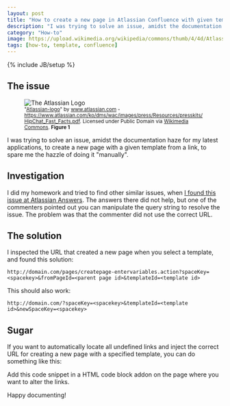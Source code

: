 ```yaml
---
layout: post
title: "How to create a new page in Atlassian Confluence with given template from a link"
description: "I was trying to solve an issue, amidst the documentation haze for my latest applications, to create a new page with a given template from a link, to spare me the hazzle of doing it \"manually\"."
category: "How-to"
image: https://upload.wikimedia.org/wikipedia/commons/thumb/4/4d/Atlassian-logo.svg/500px-Atlassian-logo.svg.png
tags: [how-to, template, confluence]
---
```

{% include JB/setup %}
## The issue


<figure>
  <img alt="The Atlassian Logo" aria-describedby="atlassian" src="https://upload.wikimedia.org/wikipedia/commons/thumb/4/4d/Atlassian-logo.svg/500px-Atlassian-logo.svg.png" class="img-responsive img-rounded img-thumbnail"/>
  <figcaption>
    <small>
      "<a id="atlassian" href="https://commons.wikimedia.org/wiki/File:Atlassian-logo.svg#/media/File:Atlassian-logo.svg">Atlassian-logo</a>" by <a rel="nofollow" class="external text" href="https://www.atlassian.com">www.atlassian.com</a> - <a rel="nofollow" class="external free" href="https://www.atlassian.com/ko/dms/wac/images/press/Resources/presskits/HipChat_Fast_Facts.pdf">https://www.atlassian.com/ko/dms/wac/images/press/Resources/presskits/HipChat_Fast_Facts.pdf</a>. Licensed under Public Domain via <a href="//commons.wikimedia.org/wiki/">Wikimedia Commons</a>. <strong>Figure 1</strong>
    </small>
  </figcaption>
</figure>

<p class="lead">
  I was trying to solve an issue, amidst the documentation haze for my latest applications, to create a new page with a given template from a link, to spare me the hazzle of doing it "manually".
</p>

## Investigation
I did my homework and tried to find other similar issues, when [I found this issue at Atlassian Answers](https://answers.atlassian.com/questions/80549/is-it-possible-to-link-to-a-not-already-created-undefined-page-in-confluence-from-an-external-site). The answers there did not help, but one of the commenters pointed out you can manipulate the query string to resolve the issue. The problem was that the commenter did not use the correct URL.

## The solution

I inspected the URL that created a new page when you select a template, and found this solution:

    http://domain.com/pages/createpage-entervariables.action?spaceKey=<spacekey>&fromPageId=<parent page id>&templateId=<template id>

This should also work:

    http://domain.com/?spaceKey=<spacekey>&templateId=<template id>&newSpaceKey=<spacekey>


## Sugar

If you want to automatically locate all undefined links and inject the correct URL for creating a new page with a specified template, you can do something like this:

<script src="https://gist.github.com/phun-ky/78fc3e243527b01bec59.js"></script>

Add this code snippet in a HTML code block addon on the page where you want to alter the links.


Happy documenting!
